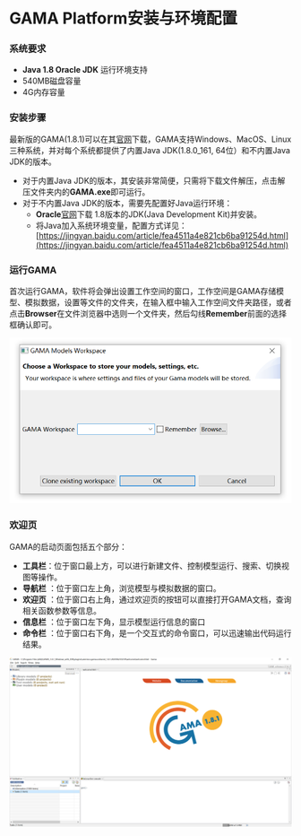 # GAMA Platform安装与环境配置

### 系统要求

*  **Java 1.8 Oracle JDK** 运行环境支持
* 540MB磁盘容量
* 4G内存容量

### 安装步骤

最新版的GAMA\(1.8.1\)可以在其[官网](https://gama-platform.github.io/download)下载，GAMA支持Windows、MacOS、Linux三种系统，并对每个系统都提供了内置Java JDK\(1.8.0\_161, 64位）和不内置Java JDK的版本。

* 对于内置Java JDK的版本，其安装非常简便，只需将下载文件解压，点击解压文件夹内的**GAMA.exe**即可运行。
* 对于不内置Java JDK的版本，需要先配置好Java运行环境：
  * **Oracle**[官网](http://www.oracle.com/technetwork/java/javase/downloads/jdk8-downloads-2133151.html)下载 1.8版本的JDK\(Java Development Kit\)并安装。
  * 将Java加入系统环境变量，配置方式详见：[https://jingyan.baidu.com/article/fea4511a4e821cb6ba91254d.html](https://jingyan.baidu.com/article/fea4511a4e821cb6ba91254d.html)

### 运行GAMA

首次运行GAMA，软件将会弹出设置工作空间的窗口，工作空间是GAMA存储模型、模拟数据，设置等文件的文件夹，在输入框中输入工作空间文件夹路径，或者点击**Browser**在文件浏览器中选则一个文件夹，然后勾线**Remember**前面的选择框确认即可。

![1.1  &#x5DE5;&#x4F5C;&#x7A7A;&#x95F4;&#x8BBE;&#x7F6E;&#x7A97;&#x53E3;](../.gitbook/assets/image%20%282%29.png)

### 欢迎页

GAMA的启动页面包括五个部分：

* **工具栏**：位于窗口最上方，可以进行新建文件、控制模型运行、搜索、切换视图等操作。
* **导航栏** ：位于窗口左上角，浏览模型与模拟数据的窗口。
* **欢迎页** ：位于窗口右上角，通过欢迎页的按钮可以直接打开GAMA文档，查询相关函数参数等信息。
* **信息栏** ：位于窗口左下角，显示模型运行信息的窗口
* **命令栏** ：位于窗口右下角，是一个交互式的命令窗口，可以迅速输出代码运行结果。

![1.2 GAMA&#x7684;&#x6B22;&#x8FCE;&#x9875;](../.gitbook/assets/image%20%283%29.png)

















  




